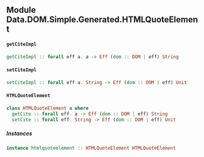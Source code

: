 ## Module Data.DOM.Simple.Generated.HTMLQuoteElement

#### `getCiteImpl`

``` purescript
getCiteImpl :: forall eff a. a -> Eff (dom :: DOM | eff) String
```

#### `setCiteImpl`

``` purescript
setCiteImpl :: forall eff a. String -> Eff (dom :: DOM | eff) Unit
```

#### `HTMLQuoteElement`

``` purescript
class HTMLQuoteElement a where
  getCite :: forall eff. a -> Eff (dom :: DOM | eff) String
  setCite :: forall eff. String -> Eff (dom :: DOM | eff) Unit
```

##### Instances
``` purescript
instance htmlquoteelement :: HTMLQuoteElement HTMLQuoteElement
```



